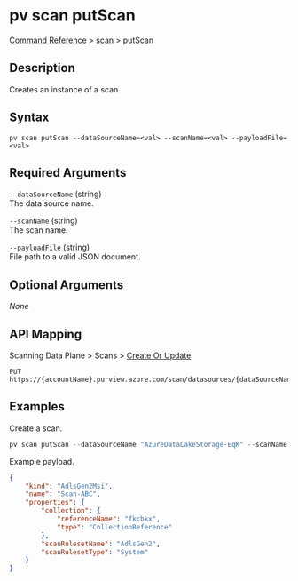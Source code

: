 # pv scan putScan
[Command Reference](../../../README.md#command-reference) > [scan](./main.md) > putScan

## Description
Creates an instance of a scan

## Syntax
```
pv scan putScan --dataSourceName=<val> --scanName=<val> --payloadFile=<val>
```

## Required Arguments
`--dataSourceName` (string)  
The data source name.

`--scanName` (string)  
The scan name.

`--payloadFile` (string)  
File path to a valid JSON document.

## Optional Arguments
*None*

## API Mapping
Scanning Data Plane > Scans > [Create Or Update](https://docs.microsoft.com/en-us/rest/api/purview/scanningdataplane/scans/create-or-update)
```
PUT https://{accountName}.purview.azure.com/scan/datasources/{dataSourceName}/scans/{scanName}
```

## Examples
Create a scan.
```powershell
pv scan putScan --dataSourceName "AzureDataLakeStorage-EqK" --scanName "Scan-ABC" --payloadFile "/path/to/file.json"
```

Example payload.
```json
{
    "kind": "AdlsGen2Msi",
    "name": "Scan-ABC",
    "properties": {
        "collection": {
            "referenceName": "fkcbkx",
            "type": "CollectionReference"
        },
        "scanRulesetName": "AdlsGen2",
        "scanRulesetType": "System"
    }
}
```